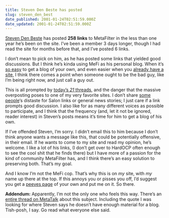 ```yaml
---
title: Steven Den Beste has posted
slug: steven_den_best
date_published: 2001-01-24T02:51:59.000Z
date_updated: 2001-01-24T02:51:59.000Z
---
```


[Steven Den Beste](http://www.metafilter.com/user.mefi/522) has posted **258 links** to MetaFilter in the less than one year he’s been on the site. I’ve been a member 3 days longer, though I had read the site for months before that, and I’ve posted 6 links.

I don’t mean to pick on him, as he has posted some links that yielded good discussions. But I think he’s kinda using MeFi as his personal blog. When it’s [so easy](http://www.blogspot.com) to get a blog of your own, and even easier when you [already have a site](http://home.san.rr.com/denbeste/), I think there comes a point when someone ought to be the bad guy, like I’m being right now, and just call a guy out.

This is all prompted by [today’s *21* threads](http://www.metafilter.com), and the danger that the massive overposting poses to one of my very favorite sites. I don’t share [some people](http://www.kottke.org)‘s distaste for Salon links or general news stories; I just care if a link prompts good discussion. I also like for as many different voices as possible to participate, and I think that the frequency (and, let it not be ignored, reader interest) in Steven’s posts means it’s time for him to get a blog of his own.

If I’ve offended Steven, I’m sorry. I didn’t email this to him because I don’t think anyone wants a message like this, that could be potentially offensive, in their email. If he wants to come to my site and read my opinion, he’s welcome. I like a lot of his links, (I don’t get over to HardOCP often enough to see the cool shit that he finds there) but I have more of a passion for the kind of community MetaFilter has, and I think there’s an easy solution to preserving both. That’s my goal.

And I know I’m not the MeFi cop. That’s why this is on *my* site, with *my* name up there at the top. If this annoys you or pisses you off, I’d suggest you get a [peeves page](http://www.dashes.com/anil/index.php?peeves.php) of your own and put me on it. So there.

**Addendum:** Apparently, I’m not the only one who feels this way. There’s an [entire thread on MetaTalk](http://metatalk.metafilter.com/metadetail.mefi/300) about this subject. Including the quote I was looking for where Steven says he doesn’t have enough material for a blog. Tish-posh, I say. Go read what everyone else said.
